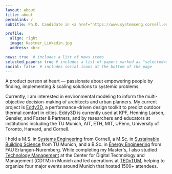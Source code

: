 ```yaml
---
layout: about
title: about
permalink: /
subtitle: Ph.D. Candidate in <a href="https://www.systemseng.cornell.edu/se/programs/systems-phd">Systems Science and Engineering</a> - Cornell University

profile:
  align: right
  image: Kastner_Linkedin.jpg
  address: <br>

news: true  # includes a list of news items
selected_papers: true # includes a list of papers marked as "selected={true}"
social: false  # includes social icons at the bottom of the page
---
```


A product person at heart &mdash; passionate about empowering people by finding, implementing & scaling solutions to systemic problems.

Currently, I am interested in environmental modeling to inform the multi-objective decision-making of architects and urban planners. My current project is [Eddy3D](https://www.eddy3d.com), a performance-driven design toolkit to predict outdoor thermal comfort in cities.
Eddy3D is currently used at KPF, Henning Larsen, Gensler, and Foster & Partners, and by researchers and educators at institutions including the TU Munich, AIT, ETH, MIT, UPenn, University of Toronto, Harvard, and Cornell.

I hold a M.S. in [Systems Engineering](https://www.systemseng.cornell.edu/se/programs/systems-ms-degree) from Cornell, a M.Sc. in [Sustainable Building Science](https://www.cee.ed.tum.de/en/enpb/study-and-teaching/study-programs/resource-efficient-and-sustainable-building/) from TU Munich, and a B.Sc. in [Energy Engineering](https://www.et.studium.fau.de) from FAU Erlangen-Nuremberg. While completing my Master's, I also studied [Technology Management](https://www.cdtm.de/cdtm_team/patrick-kastner/) at the Center for Digital Technology and Management (CDTM) in Munich and led operations at [TEDxTUM](https://www.tedxtum.com/), helping to organize four major events around Munich that hosted 1500+ attendees.
